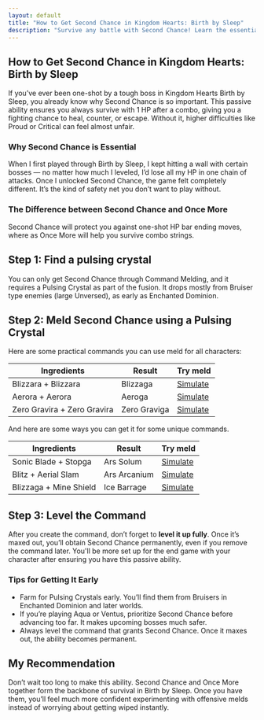 ```yaml
---
layout: default
title: "How to Get Second Chance in Kingdom Hearts: Birth by Sleep"
description: "Survive any battle with Second Chance! Learn the essential melding recipe  and get tips on how to unlock this critical ability early in Kingdom Hearts: Birth by Sleep."
---
```


<section id="why-content">
<div class="container">
<div class="text">
<h1>How to Get Second Chance in Kingdom Hearts: Birth by Sleep</h1>

<p>If you’ve ever been one-shot by a tough boss in Kingdom Hearts Birth by Sleep, you already know why Second Chance is so important. This passive ability ensures you always survive with 1 HP after a combo, giving you a fighting chance to heal, counter, or escape. Without it, higher difficulties like Proud or Critical can feel almost unfair.</p>

<h3>Why Second Chance is Essential</h3>

<p>When I first played through Birth by Sleep, I kept hitting a wall with certain bosses — no matter how much I leveled, I’d lose all my HP in one chain of attacks. Once I unlocked Second Chance, the game felt completely different. It’s the kind of safety net you don’t want to play without.</p>

<h3>The Difference between Second Chance and Once More</h3>

<p>Second Chance will protect you against one-shot HP bar ending moves, where as Once More will help you survive combo strings.</p>



<h2>Step 1: Find a pulsing crystal</h2>
<p>You can only get Second Chance through Command Melding, and it requires a Pulsing Crystal as part of the fusion. It drops mostly from Bruiser type enemies (large Unversed), as early as Enchanted Dominion.</p>


<h2>Step 2: Meld Second Chance using a Pulsing Crystal</h2>
<p>Here are some practical commands you can use meld for all characters:</p>
<table>
    <thead>
        <tr>
            <th>Ingredients</th>
            <th>Result</th>
            <th>Try meld</th>
        </tr>
    </thead>
    <tbody>
        <tr>
            <td data-label="Ingredients">Blizzara + Blizzara</td>
            <td data-label="Result">Blizzaga</td>
            <td data-label="Try it"><a href="/?mode=simulator&cmd1=Blizzara&cmd2=Blizzara&crystal=Pulsing">Simulate</a></td>
        </tr>
        <tr>
            <td data-label="Ingredients">Aerora + Aerora</td>
            <td data-label="Result">Aeroga</td>
            <td data-label="Try it"><a href="/?mode=simulator&cmd1=Aerora&cmd2=Aerora&crystal=Pulsing">Simulate</a></td>
        </tr>
        <tr>
            <td data-label="Ingredients">Zero Gravira + Zero Gravira</td>
            <td data-label="Result">Zero Graviga</td>
            <td data-label="Try it"><a href="/?mode=simulator&cmd1=Zero%20Gravira&cmd2=Zero%20Gravira&crystal=Pulsing">Simulate</a></td>
        </tr>
    </tbody>
</table>

<p>And here are some ways you can get it for some unique commands.</p>
<table>
    <thead>
        <tr>
            <th>Ingredients</th>
            <th>Result</th>
            <th>Try meld</th>
        </tr>
    </thead>
    <tbody>
        <tr>
            <td data-label="Ingredients">Sonic Blade + Stopga</td>
            <td data-label="Result">Ars Solum</td>
            <td data-label="Try it"><a href="/?mode=simulator&cmd1=Sonic%20Blade&cmd2=Stopga&crystal=Pulsing">Simulate</a></td>
        </tr>
        <tr>
            <td data-label="Ingredients">Blitz + Aerial Slam</td>
            <td data-label="Result">Ars Arcanium</td>
            <td data-label="Try it"><a href="/?mode=simulator&cmd1=Blitz&cmd2=Aerial%20Slam&crystal=Pulsing">Simulate</a></td>
        </tr>
        <tr>
            <td data-label="Ingredients">Blizzaga + Mine Shield</td>
            <td data-label="Result">Ice Barrage</td>
            <td data-label="Try it"><a href="/?mode=simulator&cmd1=Blizzaga&cmd2=Mine%20Shield&crystal=Pulsing">Simulate</a></td>
        </tr>
    </tbody>
</table>


<h2>Step 3: Level the Command</h2>
<p>After you create the command, don’t forget to <strong>level it up fully</strong>. Once it’s maxed out, you’ll 
obtain Second Chance permanently, even if you remove the command later. You'll be more set up for the end game with your character after ensuring you have this passive ability.</p>

<h3>Tips for Getting It Early</h3>

<ul>
    <li>Farm for Pulsing Crystals early. You’ll find them from Bruisers in Enchanted Dominion and later worlds.</li>
    <li>If you’re playing Aqua or Ventus, prioritize Second Chance before advancing too far. It makes upcoming bosses much safer.</li>
    <li>Always level the command that grants Second Chance. Once it maxes out, the ability becomes permanent.</li>
</ul>

<h2>My Recommendation</h2>

<p>Don’t wait too long to make this ability. Second Chance and Once More together form the backbone of survival in Birth by Sleep. Once you have them, you’ll feel much more confident experimenting with offensive melds instead of worrying about getting wiped instantly.</p>
</div>
</div>
</section>
